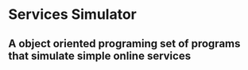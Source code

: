 # Services Simulator

## A object oriented programing set of programs that simulate simple online services